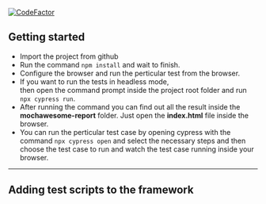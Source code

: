 [![CodeFactor](https://www.codefactor.io/repository/github/satya319/sampe-cypress-project/badge)](https://www.codefactor.io/repository/github/satya319/sampe-cypress-project)
## Getting started
- Import the project from github
- Run the command `npm install` and wait to finish.
- Configure the browser and run the perticular test from the browser.
- If you want to run the tests in headless mode, </br>then open the command prompt inside the project root folder and run `npx cypress run`.
- After running the command you can find out all the result inside the **mochawesome-report** folder. Just open the **index.html** file inside the browser.
- You can run the perticular test case by opening cypress with the command `npx cypress open` and select the necessary steps and then choose the test case to run and watch the test case running inside your browser.

--------------------------------------------------

## Adding test scripts to the framework


